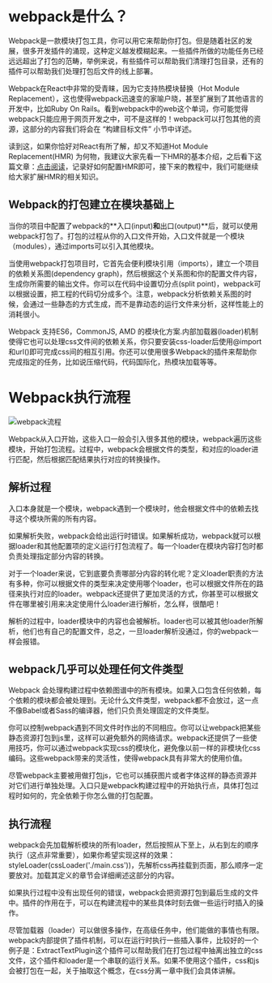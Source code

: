 # webpack是什么？

Webpack是一款模块打包工具，你可以用它来帮助你打包。但是随着社区的发展，很多开发插件的涌现，这种定义越发模糊起来。一些插件所做的功能任务已经远远超出了打包的范畴，举例来说，有些插件可以帮助我们清理打包目录，还有的插件可以帮助我们处理打包后文件的线上部署。

Webpack在React中非常的受青睐，因为它支持热模块替换（Hot Module Replacement），这也使得webpack迅速变的家喻户晓，甚至扩展到了其他语言的开发中，比如Ruby On Rails。看到webpack中的web这个单词，你可能觉得webpack只能应用于网页开发之中，可不是这样的！webpack可以打包其他的资源，这部分的内容我们将会在 “构建目标文件” 小节中详述。

读到这，如果你恰好对React有所了解，却又不知道Hot Module Replacement(HMR) 为何物，我建议大家先看一下HMR的基本介绍，之后看下这篇文章：[点击阅读](https://segmentfault.com/a/1190000006178770)，记录好如何配置HMR即可，接下来的教程中，我们可能继续给大家扩展HMR的相关知识。

## Webpack的打包建立在模块基础上

当你的项目中配置了webpack的**入口(input)**和**出口(output)**后，就可以使用webpack打包了。打包的过程从你的入口文件开始，入口文件就是一个模块（modules），通过imports可以引入其他模块。

当使用webpack打包项目时，它首先会便利模块引用（imports），建立一个项目的依赖关系图(dependency graph)，然后根据这个关系图和你的配置文件内容，生成你所需要的输出文件。你可以在代码中设置切分点(split point)，webpack可以根据设置，把工程的代码切分成多个。注意，webpack分析依赖关系图的时候，会通过一些静态的方式生成，而不是靠动态的运行文件来分析，这样性能上的消耗很小。

Webpack 支持ES6，CommonJS, AMD 的模块化方案.内部加载器(loader)机制使得它也可以处理css文件间的依赖关系，你只要安装css-loader后使用@import和url()即可完成css间的相互引用。你还可以使用很多Webpack的插件来帮助你完成指定的任务，比如说压缩代码，代码国际化，热模块加载等等。

# Webpack执行流程

![webpack流程](https://github.com/shenglongli/webpack-book/blob/master/imgs/webpack-process.png)

Webpack从入口开始，这些入口一般会引入很多其他的模块，webpack遍历这些模块，开始打包流程。过程中，webpack会根据文件的类型，和对应的loader进行匹配，然后根据匹配结果执行对应的转换操作。

## 解析过程

入口本身就是一个模块，webpack遇到一个模块时，他会根据文件中的依赖去找寻这个模块所需的所有内容。

如果解析失败，webpack会给出运行时错误。如果解析成功，webpack就可以根据loader和其他配置项的定义运行打包流程了。每一个loader在模块内容打包时都负责处理指定部分内容的转换。

对于一个loader来说，它到底要负责哪部分内容的转化呢？定义loader职责的方法有多种，你可以根据文件的类型来决定使用哪个loader，也可以根据文件所在的路径来执行对应的loader。webpack还提供了更加灵活的方式，你甚至可以根据文件在哪里被引用来决定使用什么loader进行解析，怎么样，很酷吧！

解析的过程中，loader模块中的内容也会被解析。loader也可以被其他loader所解析，他们也有自己的配置文件，总之，一旦loader解析没通过，你的webpack一样会报错。

## webpack几乎可以处理任何文件类型

Webpack 会处理构建过程中依赖图谱中的所有模块。如果入口包含任何依赖，每个依赖的模块都会被处理到。无论什么文件类型，webpack都不会放过，这一点不像Babel或者Sass的编译器，他们只负责处理固定的文件类型。

你可以控制webpack遇到不同文件时作出的不同相应。你可以让webpack把某些静态资源打包到js里，这样可以避免额外的网络请求。webpack还提供了一些使用技巧，你可以通过webpack实现css的模块化，避免像以前一样的非模块化css编码。这些webpack带来的灵活性，使得webpack具有非常大的使用价值。

尽管webpack主要被用做打包js，它也可以捕获图片或者字体这样的静态资源并对它们进行单独处理。入口只是webpack构建过程中的开始执行点，具体打包过程时如何的，完全依赖于你怎么做的打包配置。

## 执行流程

webpack会先加载解析模块的所有loader，然后按照从下至上，从右到左的顺序执行（这点非常重要），如果你希望实现这样的效果：styleLoader(cssLoader('./main.css'))，先解析css再挂载到页面，那么顺序一定要放对。加载其定义的章节会详细阐述这部分的内容。

如果执行过程中没有出现任何的错误，webpack会把资源打包到最后生成的文件中。插件的作用在于，可以在构建流程中的某些具体时刻去做一些运行时插入的操作。

尽管加载器（loader）可以做很多操作，在高级任务中，他们能做的事情也有限。webpack内部提供了插件机制，可以在运行时执行一些插入事件，比较好的一个例子是：ExtractTextPlugin这个插件可以帮助我们在打包过程中抽离出独立的css文件，这个插件和loader是一个串联的运行关系。如果不使用这个插件，css和js会被打包在一起，关于抽取这个概念，在css分离一章中我们会具体讲解。





